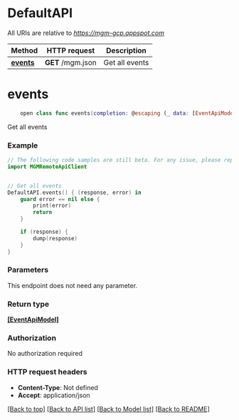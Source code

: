 # DefaultAPI

All URIs are relative to *https://mgm-gcp.appspot.com*

Method | HTTP request | Description
------------- | ------------- | -------------
[**events**](DefaultAPI.md#events) | **GET** /mgm.json | Get all events


# **events**
```swift
    open class func events(completion: @escaping (_ data: [EventApiModel]?, _ error: Error?) -> Void)
```

Get all events

### Example 
```swift
// The following code samples are still beta. For any issue, please report via http://github.com/OpenAPITools/openapi-generator/issues/new
import MGMRemoteApiClient


// Get all events
DefaultAPI.events() { (response, error) in
    guard error == nil else {
        print(error)
        return
    }

    if (response) {
        dump(response)
    }
}
```

### Parameters
This endpoint does not need any parameter.

### Return type

[**[EventApiModel]**](EventApiModel.md)

### Authorization

No authorization required

### HTTP request headers

 - **Content-Type**: Not defined
 - **Accept**: application/json

[[Back to top]](#) [[Back to API list]](../README.md#documentation-for-api-endpoints) [[Back to Model list]](../README.md#documentation-for-models) [[Back to README]](../README.md)

